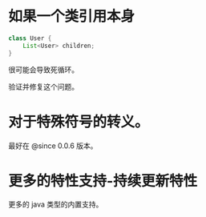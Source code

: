 # 如果一个类引用本身

```java
class User {
    List<User> children;
}
```

很可能会导致死循环。

验证并修复这个问题。

# 对于特殊符号的转义。

最好在 @since 0.0.6 版本。

# 更多的特性支持-持续更新特性

更多的 java 类型的内置支持。